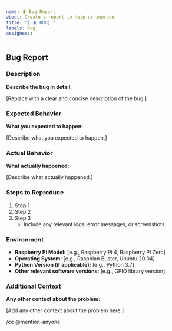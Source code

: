 ```yaml
---
name: 🪲 Bug Report
about: Create a report to help us improve
title: "[ 🪲 BUG] "
labels: bug
assignees: ''
---
```


## Bug Report

### Description

**Describe the bug in detail:**

[Replace with a clear and concise description of the bug.]

### Expected Behavior

**What you expected to happen:**

[Describe what you expected to happen.]

### Actual Behavior

**What actually happened:**

[Describe what actually happened.]

### Steps to Reproduce

1. Step 1
2. Step 2
3. Step 3
   - Include any relevant logs, error messages, or screenshots.

### Environment

- **Raspberry Pi Model:** [e.g., Raspberry Pi 4, Raspberry Pi Zero]
- **Operating System:** [e.g., Raspbian Buster, Ubuntu 20.04]
- **Python Version (if applicable):** [e.g., Python 3.7]
- **Other relevant software versions:** [e.g., GPIO library version]

### Additional Context

**Any other context about the problem:**

[Add any other context about the problem here.]

/cc @mention-anyone
